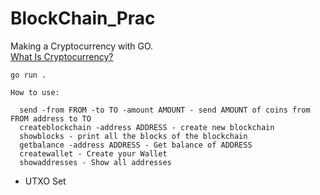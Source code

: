 # BlockChain_Prac

Making a Cryptocurrency with GO.  
[What Is Cryptocurrency?](https://www.investopedia.com/terms/c/cryptocurrency.asp)

```
go run .
```

```
How to use:

  send -from FROM -to TO -amount AMOUNT - send AMOUNT of coins from FROM address to TO
  createblockchain -address ADDRESS - create new blockchain
  showblocks - print all the blocks of the blockchain
  getbalance -address ADDRESS - Get balance of ADDRESS
  createwallet - Create your Wallet
  showaddresses - Show all addresses
```

- UTXO Set
